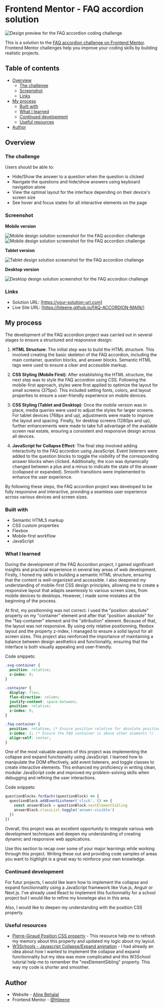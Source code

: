 # Frontend Mentor - FAQ accordion solution

![Design preview for the FAQ accordion coding challenge ](./design/desktop-preview.jpg)

This is a solution to the [FAQ accordion challenge on Frontend Mentor](https://www.frontendmentor.io/challenges/faq-accordion-wyfFdeBwBz). Frontend Mentor challenges help you improve your coding skills by building realistic projects.

## Table of contents

- [Overview](#overview)
  - [The challenge](#the-challenge)
  - [Screenshot](#screenshot)
  - [Links](#links)
- [My process](#my-process)
  - [Built with](#built-with)
  - [What I learned](#what-i-learned)
  - [Continued development](#continued-development)
  - [Useful resources](#useful-resources)
- [Author](#author)

## Overview

### The challenge

Users should be able to:

- Hide/Show the answer to a question when the question is clicked
- Navigate the questions and hide/show answers using keyboard navigation alone
- View the optimal layout for the interface depending on their device's screen size
- See hover and focus states for all interactive elements on the page

### Screenshot

<strong>Mobile version</strong>

![Mobile design solution screenshot for the FAQ accordion challenge ](./assets/images/Screenshot_%20FAQ-accordion_mobile1.png)
![Mobile design solution screenshot for the FAQ accordion challenge ](./assets/images/Screenshot_%20FAQ-accordion_mobile2.png)

<strong>Tablet version</strong>

![Tablet design solution screenshot for the FAQ accordion challenge ](./assets/images/Screenshot_%20FAQ-accordion_tablet.png)

<strong>Desktop version</strong>

![Desktop design solution screenshot for the FAQ accordion challenge ](./assets/images/Screenshot_%20FAQ-accordion_desktop.png)

### Links

- Solution URL: [https://your-solution-url.com]
- Live Site URL: [https://hileene.github.io/FAQ-ACCORDION-MAIN/]

## My process

The development of the FAQ accordion project was carried out in several stages to ensure a structured and responsive design:

1. **HTML Structure**: The initial step was to build the HTML structure. This involved creating the basic skeleton of the FAQ accordion, including the main container, question blocks, and answer blocks. Semantic HTML tags were used to ensure a clear and accessible markup.

2. **CSS Styling (Mobile First)**: After establishing the HTML structure, the next step was to style the FAQ accordion using CSS. Following the mobile-first approach, styles were first applied to optimize the layout for small screens (375px). This included setting fonts, colors, and layout properties to ensure a user-friendly experience on mobile devices.

3. **CSS Styling (Tablet and Desktop)**: Once the mobile version was in place, media queries were used to adjust the styles for larger screens. For tablet devices (768px and up), adjustments were made to improve the layout and spacing. Finally, for desktop screens (1280px and up), further enhancements were made to take full advantage of the available screen real estate, ensuring a consistent and responsive design across all devices.

4. **JavaScript for Collapse Effect**: The final step involved adding interactivity to the FAQ accordion using JavaScript. Event listeners were added to the question blocks to toggle the visibility of the corresponding answer blocks when clicked. Additionally, the icon was dynamically changed between a plus and a minus to indicate the state of the answer (collapsed or expanded). Smooth transitions were implemented to enhance the user experience.

By following these steps, the FAQ accordion project was developed to be fully responsive and interactive, providing a seamless user experience across various devices and screen sizes.

### Built with

- Semantic HTML5 markup
- CSS custom properties
- Flexbox
- Mobile-first workflow
- JavaScript

### What I learned

During the development of the FAQ Accordion project, I gained significant insights and practical experience in several key areas of web development. Firstly, I honed my skills in building a semantic HTML structure, ensuring that the content is well-organized and accessible. I also deepened my understanding of mobile-first CSS design principles, allowing me to create a responsive layout that adapts seamlessly to various screen sizes, from mobile devices to desktops. However, I made some mistakes at the beginning of the process.

At first, my positionning was not correct. I used the "position: absolute" property on my "container" element and after that "position: absolute" for the "faq-container" element and the "attribution" element. Because of that, the layout was not responsive.
By using only relative positionning, flexbox layout and the property z-index, I managed to ensure a solid layout for all screen sizes. This project also reinforced the importance of maintaining a balance between design aesthetics and functionality, ensuring that the interface is both visually appealing and user-friendly.

Code snippets:

```css
.svg-container {
  position: relative;
  z-index: 0;
}

.container {
  display: flex;
  flex-direction: column;
  justify-content: space-between;
  position: relative;
  z-index: 0;
}

.faq-container {
  position: relative; /* Ensure position relative for absolute positioning within */
  z-index: 2; /* Ensure the FAQ container is above other elements */
  align-self: center;
}
```

One of the most valuable aspects of this project was implementing the collapse and expand functionality using JavaScript. I learned how to manipulate the DOM effectively, add event listeners, and toggle classes to create interactive elements. This enhanced my proficiency in writing clean, modular JavaScript code and improved my problem-solving skills when debugging and refining the user interactions.

Code snippets:

```js
questionBlocks.forEach((questionBlock) => {
  questionBlock.addEventListener('click', () => {
    const answerBlock = questionBlock.nextElementSibling
    answerBlock.classList.toggle('answer-visible')
  })
})
```

Overall, this project was an excellent opportunity to integrate various web development techniques and deepen my understanding of creating dynamic and responsive web applications.

Use this section to recap over some of your major learnings while working through this project. Writing these out and providing code samples of areas you want to highlight is a great way to reinforce your own knowledge.

### Continued development

For futur projects, I would like learn how to implement the collapse and expand functionnality using a JavaScript framework like Vue.js, Angulr or Next.js. I've already used React to implement this fuctionnality for a school project but I would like to refine my knowlege also in this area.

Also, I would like to deepen my understanding with the position CSS property.

### Useful resources

- [Pierre-Giraud Position CSS property](https://www.pierre-giraud.com/html-css-apprendre-coder-cours/position/) - This resource help me to refresh my memory about this property and updated my logic about my layout.
- [W3Schools - Javascript Collapse/Expand animation](https://www.w3schools.com/howto/howto_js_collapsible.asp) - I had already an idea about how I wanted to implement the collapse and expand functionnality but my idea was more complicated and this W3School tutorial help me to remember the "nexElementSibling" property. This way my code is shorter and smoother.

## Author

- Website - [Aline Behalal](https://aline-behalal.netlify.app/)
- Frontend Mentor - [@Hileene](https://www.frontendmentor.io/profile/Hileene)
